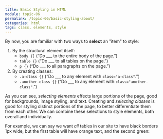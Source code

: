 ```yaml
---
title: Basic Styling in HTML
module: topic-06
permalink: /topic-06/basic-styling-about/
categories: html
tags: class, elements, style
---
```


<div class="divider-heading"></div>

By now, you are familiar with two ways to **select** an "item" to style:
1. By the structural element itself:
    - `body {}` (“Do ___ to the entire body of the page.”)
    - `table {}` (“Do ___ to all tables on the page.”)
    - `p {}` (“Do ___ to all paragraphs on the page.”)
2. By creating classes:
    - `.a-class {}` (“Do ___ to any element with `class="a-class"`.”)
    - `.another-class {}` (“Do ___ to any element with `class="another-class"`.”)

As you can see, _selecting elements_ effects large portions of the page, good for backgrounds, image styling, and text. Creating and _selecting classes_ is good for styling distinct portions of the page, to better differentiate them from each other. We can combine these selections to style elements, both overall and individually.

For example, we can say we want _all_ tables in our site to have black borders 1px wide, but the first table will have orange text, and the second green:


<div class="codepen-embed">
  <p data-height="600" data-theme-id="30567" data-slug-hash="OvXmay" data-default-tab="html,result" data-user="Media-Ed-Online" data-embed-version="2" data-pen-title="Topic-05: Tables, Pt. 4" class="codepen"></p>
</div>
